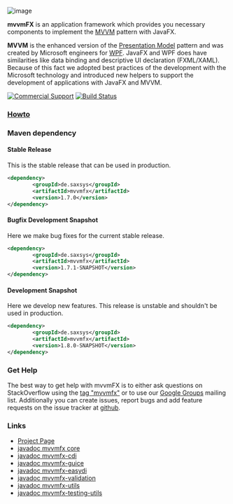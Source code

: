 ![image](http://www.buildpath.de/mvvm/mvvmfx.png)

**mvvmFX** is an application framework which provides you necessary components to implement the [MVVM](../../wiki/MVVM-Overview "MVVM") pattern with JavaFX.

**MVVM** is the enhanced version of the [Presentation Model](http://martinfowler.com/eaaDev/PresentationModel.html "Presentation Model") pattern and was created by Microsoft engineers for [WPF](http://msdn.microsoft.com/en-us/library/ms754130.aspx "WPF"). JavaFX and WPF does have similarities like data binding and descriptive UI declaration (FXML/XAML). Because of this fact we adopted best practices of the development with the Microsoft technology and introduced new helpers to support the development of applications with JavaFX and MVVM.

[![Commercial Support](https://img.shields.io/badge/Commercial%20Support%20-by%20Saxonia%20Systems-brightgreen.svg)](http://goo.gl/forms/WVBG3SWHuL)
[![Build Status](https://api.travis-ci.org/sialcasa/mvvmFX.svg?branch=develop)](https://travis-ci.org/sialcasa/mvvmFX)


### [Howto](../../wiki "Howto")

### Maven dependency

#### Stable Release

This is the stable release that can be used in production.

```xml
<dependency>
		<groupId>de.saxsys</groupId>
		<artifactId>mvvmfx</artifactId>
		<version>1.7.0</version>
</dependency>
```

#### Bugfix Development Snapshot

Here we make bug fixes for the current stable release.

```xml
<dependency>
		<groupId>de.saxsys</groupId>
		<artifactId>mvvmfx</artifactId>
		<version>1.7.1-SNAPSHOT</version>
</dependency>
```

#### Development Snapshot

Here we develop new features. This release is unstable and shouldn't be used in production. 

```xml
<dependency>
		<groupId>de.saxsys</groupId>
		<artifactId>mvvmfx</artifactId>
		<version>1.8.0-SNAPSHOT</version>
</dependency>
```


### Get Help

The best way to get help with mvvmFX is to either ask questions on StackOverflow using the [tag "mvvmfx"](https://stackoverflow.com/questions/tagged/mvvmfx) or to use our [Google Groups](https://groups.google.com/forum/#!forum/mvvmfx-dev) mailing list. Additionally you can create issues, report bugs and add feature requests on the issue tracker at [github](https://github.com/sialcasa/mvvmFX/issues).

### Links

- [Project Page](http://sialcasa.github.io/mvvmFX/)
- [javadoc mvvmfx core](http://sialcasa.github.io/mvvmFX/javadoc/1.7.0/mvvmfx/)
- [javadoc mvvmfx-cdi](http://sialcasa.github.io/mvvmFX/javadoc/1.7.0/mvvmfx-cdi/)
- [javadoc mvvmfx-guice](http://sialcasa.github.io/mvvmFX/javadoc/1.7.0/mvvmfx-guice/)
- [javadoc mvvmfx-easydi](http://sialcasa.github.io/mvvmFX/javadoc/1.7.0/mvvmfx-easydi/)
- [javadoc mvvmfx-validation](http://sialcasa.github.io/mvvmFX/javadoc/1.7.0/mvvmfx-validation/)
- [javadoc mvvmfx-utils](http://sialcasa.github.io/mvvmFX/javadoc/1.7.0/mvvmfx-utils/)
- [javadoc mvvmfx-testing-utils](http://sialcasa.github.io/mvvmFX/javadoc/1.7.0/mvvmfx-testing-utils/)

